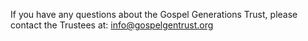If you have any questions about the Gospel Generations Trust, please contact the Trustees at: [info@gospelgentrust.org](mailto:info@gospelgentrust.org)